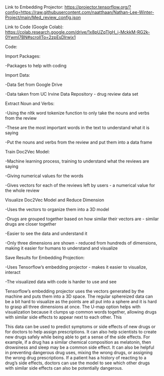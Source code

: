 Link to Embedding Projector: https://projector.tensorflow.org/?config=https://raw.githubusercontent.com/naatthaan/Nathan-Lee-Winter-Project/main/Med_review_config.json

Link to Code (Google Colab): https://colab.research.google.com/drive/1x8pUZqTlgH_j-MckkM-RG2k-0YwmI7BN#scrollTo=2zpEsDIrwjx1


Code:


Import Packages:

-Packages to help with coding


Import Data:

-Data Set from Google Drive

-Data taken from UC Irvine Data Repository - drug review data set


Extract Noun and Verbs:

-Using the nltk word tokenize function to only take the nouns and verbs from the review

-These are the most important words in the text to understand what it is saying

-Put the nouns and verbs from the review and put them into a data frame


Train Doc2Vec Model:

-Machine learning process, training to understand what the reviews are saying

-Giving numerical values for the words

-Gives vectors for each of the reviews left by users - a numerical value for the whole review


Visualize Doc2Vec Model and Reduce Dimension

-Uses the vectors to organize them into a 3D model

-Drugs are grouped together based on how similar their vectors are - similar drugs are closer together

-Easier to see the data and understand it

-Only three dimensions are shown - reduced from hundreds of dimensions, making it easier for humans to understand and visualize


Save Results for Embedding Projection:

-Uses Tensorflow’s embedding projector - makes it easier to visualize, interact

-The visualized data with code is harder to use and see



Tensorflow’s embedding projector uses the vectors generated by the machine and puts them into a 3D space. The regular sphereized data can be a bit hard to visualize as the points are all put into a sphere and it is hard to grasp all three dimensions at once. The U-map option helps with visualization because it clumps up common words together, allowing drugs with similar side effects to appear next to each other. This 


This data can be used to predict symptoms or side effects of new drugs or for doctors to help assign prescriptions. It can also help scientists to create new drugs safely while being able to get a sense of the side effects. For example, if a drug has a similar chemical  composition as melatonin, then drowsiness and sleep may be a common side effect. It can also be helpful in preventing dangerous drug uses, mixing the wrong drugs, or assigning the wrong drug prescriptions. If a patient has a history of reacting to a drug’s side effects, doctors can use the model to see which other drugs with similar side effects can also be potentially dangerous.
